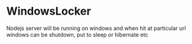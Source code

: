 # WindowsLocker
Nodejs server will be running on windows and when hit at particular url windows can be shutdown, put to sleep or hibernate etc
